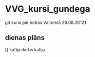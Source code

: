 # VVG_kursi_gundega
git kursi pie Indras Valmierā 28.08.20121
## dienas plāns
[] kafija
darbs
kafija
